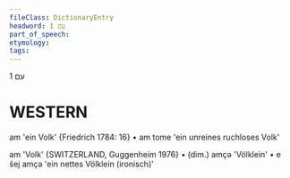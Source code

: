 ```yaml
---
fileClass: DictionaryEntry
headword: עם 1
part_of_speech: 
etymology: 
tags: 
---
```

עם 1

WESTERN
========

am 'ein Volk' {Friedrich 1784: 16}
	•	am tome 'ein unreines ruchloses Volk'

am 'Volk' {SWITZERLAND, Guggenheim 1976}
	•	(dim.) amçə 'Völklein'
	•	e šej amçə 'ein nettes Völklein (ironisch)'
